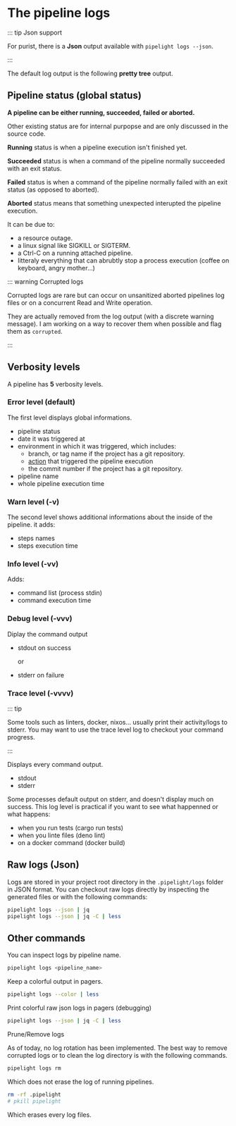 <script setup lang="ts">
import LogsMulti from "@demos/LogsMulti.vue";
import Logs from "@demos/Logs.vue";
import LogsV from "@demos/LogsV.vue";
import LogsVV from "@demos/LogsVV.vue";
import LogsVVV from "@demos/LogsVVV.vue";
import LogsVVVV from "@demos/LogsVVVV.vue";
</script>

# The pipeline logs

::: tip Json support

For purist, there is a **Json** output available with `pipelight logs --json`.

:::

The default log output is the following **pretty tree** output.

## Pipeline status (global status)

**A pipeline can be either running, succeeded, failed or aborted.**

Other existing status are for internal purpopse and are only discussed in the
source code.

<LogsMulti/>

**Running** status is when a pipeline execution isn't finished yet.

**Succeeded** status is when a command of the pipeline normally succeeded with
an exit status.

**Failed** status is when a command of the pipeline normally failed with an exit
status (as opposed to aborted).

**Aborted** status means that something unexpected interupted the pipeline
execution.

It can be due to:

- a resource outage.
- a linux signal like SIGKILL or SIGTERM.
- a Ctrl-C on a running attached pipeline.
- litteraly everything that can abrubtly stop a process execution (coffee on
  keyboard, angry mother...)

::: warning Corrupted logs

Corrupted logs are rare but can occur on unsanitized aborted pipelines log files
or on a concurrent Read and Write operation.

They are actually removed from the log output (with a discrete warning message).
I am working on a way to recover them when possible and flag them as
`corrupted`.

:::

## Verbosity levels

A pipeline has **5** verbosity levels.

### Error level (default)

The first level displays global informations.

- pipeline status
- date it was triggered at
- environment in which it was triggered, which includes:
  - branch, or tag name if the project has a git repository.
  - [action](/guide/triggers/definition#actions) that triggered the pipeline execution
  - the commit number if the project has a git repository.
- pipeline name
- whole pipeline execution time

<Logs/>

### Warn level (-v)

The second level shows additional informations about the inside of the pipeline.
it adds:

- steps names
- steps execution time

<LogsV/>

### Info level (-vv)

Adds:

- command list (process stdin)
- command execution time

<LogsVV/>

### Debug level (-vvv)

Diplay the command output

- stdout on success

  or

- stderr on failure

<LogsVVV/>

### Trace level (-vvvv)

::: tip

Some tools such as linters, docker, nixos... usually print their activity/logs to stderr.
You may want to use the trace level log to checkout your command progress.

:::

Displays every command output.

- stdout
- stderr

Some processes default output on stderr, and doesn't display much on success.
This log level is practical if you want to see what happenned or what happens:

- when you run tests (cargo run tests)
- when you linte files (deno lint)
- on a docker command (docker build)

<LogsVVVV/>

## Raw logs (Json)

Logs are stored in your project root directory in the `.pipelight/logs` folder
in JSON format. You can checkout raw logs directly by inspecting the generated
files or with the following commands:

```sh
pipelight logs --json | jq
pipelight logs --json | jq -C | less
```

## Other commands

You can inspect logs by pipeline name.

```sh
pipelight logs <pipeline_name>
```

Keep a colorful output in pagers.

```sh
pipelight logs --color | less
```

Print colorful raw json logs in pagers (debugging)

```sh
pipelight logs --json | jq -C | less
```

Prune/Remove logs

As of today, no log rotation has been implemented. The best way to remove
corrupted logs or to clean the log directory is with the following commands.

```sh
pipelight logs rm
```

Which does not erase the log of running pipelines.

```sh
rm -rf .pipelight
# pkill pipelight
```

Which erases every log files.
